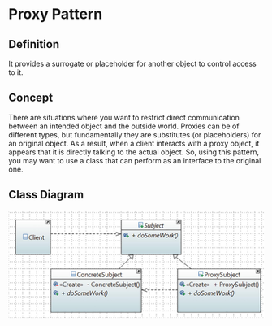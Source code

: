 # Proxy Pattern

## Definition

It provides a surrogate or placeholder for another object to control access to it.

## Concept

There are situations where you want to restrict direct communication between an intended object and the outside world.
Proxies can be of different types, but fundamentally they are substitutes (or placeholders) for an original object. As a result, when a client interacts with a proxy object, it appears that it is directly talking to the actual object. So, using this pattern, you may want to use a class that can perform as an interface to the original one.

## Class Diagram

![Class Diagram](class-diagram.jpg)
